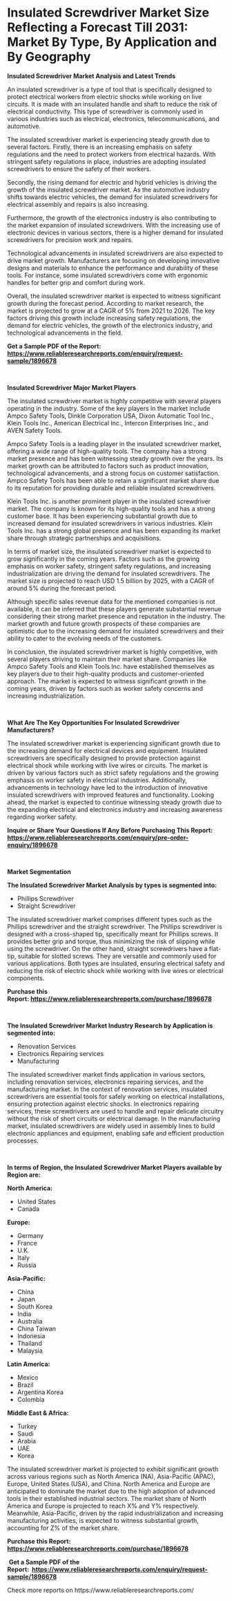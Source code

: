 <p><h1>Insulated Screwdriver Market Size Reflecting a Forecast Till 2031: Market By Type, By Application and By Geography</h1></p><p><strong>Insulated Screwdriver Market Analysis and Latest Trends</strong></p>
<p><p>An insulated screwdriver is a type of tool that is specifically designed to protect electrical workers from electric shocks while working on live circuits. It is made with an insulated handle and shaft to reduce the risk of electrical conductivity. This type of screwdriver is commonly used in various industries such as electrical, electronics, telecommunications, and automotive.</p><p>The insulated screwdriver market is experiencing steady growth due to several factors. Firstly, there is an increasing emphasis on safety regulations and the need to protect workers from electrical hazards. With stringent safety regulations in place, industries are adopting insulated screwdrivers to ensure the safety of their workers.</p><p>Secondly, the rising demand for electric and hybrid vehicles is driving the growth of the insulated screwdriver market. As the automotive industry shifts towards electric vehicles, the demand for insulated screwdrivers for electrical assembly and repairs is also increasing.</p><p>Furthermore, the growth of the electronics industry is also contributing to the market expansion of insulated screwdrivers. With the increasing use of electronic devices in various sectors, there is a higher demand for insulated screwdrivers for precision work and repairs.</p><p>Technological advancements in insulated screwdrivers are also expected to drive market growth. Manufacturers are focusing on developing innovative designs and materials to enhance the performance and durability of these tools. For instance, some insulated screwdrivers come with ergonomic handles for better grip and comfort during work.</p><p>Overall, the insulated screwdriver market is expected to witness significant growth during the forecast period. According to market research, the market is projected to grow at a CAGR of 5% from 2021 to 2026. The key factors driving this growth include increasing safety regulations, the demand for electric vehicles, the growth of the electronics industry, and technological advancements in the field.</p></p>
<p><strong>Get a Sample PDF of the Report:&nbsp; <a href="https://www.reliableresearchreports.com/enquiry/request-sample/1896678">https://www.reliableresearchreports.com/enquiry/request-sample/1896678</a></strong></p>
<p>&nbsp;</p>
<p><strong>Insulated Screwdriver Major Market Players</strong></p>
<p><p>The insulated screwdriver market is highly competitive with several players operating in the industry. Some of the key players in the market include Ampco Safety Tools, Dinkle Corporation USA, Dixon Automatic Tool Inc., Klein Tools Inc., American Electrical Inc., Intercon Enterprises Inc., and AVEN Safety Tools.</p><p>Ampco Safety Tools is a leading player in the insulated screwdriver market, offering a wide range of high-quality tools. The company has a strong market presence and has been witnessing steady growth over the years. Its market growth can be attributed to factors such as product innovation, technological advancements, and a strong focus on customer satisfaction. Ampco Safety Tools has been able to retain a significant market share due to its reputation for providing durable and reliable insulated screwdrivers.</p><p>Klein Tools Inc. is another prominent player in the insulated screwdriver market. The company is known for its high-quality tools and has a strong customer base. It has been experiencing substantial growth due to increased demand for insulated screwdrivers in various industries. Klein Tools Inc. has a strong global presence and has been expanding its market share through strategic partnerships and acquisitions.</p><p>In terms of market size, the insulated screwdriver market is expected to grow significantly in the coming years. Factors such as the growing emphasis on worker safety, stringent safety regulations, and increasing industrialization are driving the demand for insulated screwdrivers. The market size is projected to reach USD 1.5 billion by 2025, with a CAGR of around 5% during the forecast period.</p><p>Although specific sales revenue data for the mentioned companies is not available, it can be inferred that these players generate substantial revenue considering their strong market presence and reputation in the industry. The market growth and future growth prospects of these companies are optimistic due to the increasing demand for insulated screwdrivers and their ability to cater to the evolving needs of the customers.</p><p>In conclusion, the insulated screwdriver market is highly competitive, with several players striving to maintain their market share. Companies like Ampco Safety Tools and Klein Tools Inc. have established themselves as key players due to their high-quality products and customer-oriented approach. The market is expected to witness significant growth in the coming years, driven by factors such as worker safety concerns and increasing industrialization.</p></p>
<p>&nbsp;</p>
<p><strong>What Are The Key Opportunities For Insulated Screwdriver Manufacturers?</strong></p>
<p><p>The insulated screwdriver market is experiencing significant growth due to the increasing demand for electrical devices and equipment. Insulated screwdrivers are specifically designed to provide protection against electrical shock while working with live wires or circuits. The market is driven by various factors such as strict safety regulations and the growing emphasis on worker safety in electrical industries. Additionally, advancements in technology have led to the introduction of innovative insulated screwdrivers with improved features and functionality. Looking ahead, the market is expected to continue witnessing steady growth due to the expanding electrical and electronics industry and increasing awareness regarding worker safety.</p></p>
<p><strong>Inquire or Share Your Questions If Any Before Purchasing This Report: <a href="https://www.reliableresearchreports.com/enquiry/pre-order-enquiry/1896678">https://www.reliableresearchreports.com/enquiry/pre-order-enquiry/1896678</a></strong></p>
<p>&nbsp;</p>
<p><strong>Market Segmentation</strong></p>
<p><strong>The Insulated Screwdriver Market Analysis by types is segmented into:</strong></p>
<p><ul><li>Phillips Screwdriver</li><li>Straight Screwdriver</li></ul></p>
<p><p>The insulated screwdriver market comprises different types such as the Phillips screwdriver and the straight screwdriver. The Phillips screwdriver is designed with a cross-shaped tip, specifically meant for Phillips screws. It provides better grip and torque, thus minimizing the risk of slipping while using the screwdriver. On the other hand, straight screwdrivers have a flat-tip, suitable for slotted screws. They are versatile and commonly used for various applications. Both types are insulated, ensuring electrical safety and reducing the risk of electric shock while working with live wires or electrical components.</p></p>
<p><strong>Purchase this Report:&nbsp;<a href="https://www.reliableresearchreports.com/purchase/1896678">https://www.reliableresearchreports.com/purchase/1896678</a></strong></p>
<p>&nbsp;</p>
<p><strong>The Insulated Screwdriver Market Industry Research by Application is segmented into:</strong></p>
<p><ul><li>Renovation Services</li><li>Electronics Repairing services</li><li>Manufacturing</li></ul></p>
<p><p>The insulated screwdriver market finds application in various sectors, including renovation services, electronics repairing services, and the manufacturing market. In the context of renovation services, insulated screwdrivers are essential tools for safely working on electrical installations, ensuring protection against electric shocks. In electronics repairing services, these screwdrivers are used to handle and repair delicate circuitry without the risk of short circuits or electrical damage. In the manufacturing market, insulated screwdrivers are widely used in assembly lines to build electronic appliances and equipment, enabling safe and efficient production processes.</p></p>
<p>&nbsp;</p>
<p><strong>In terms of Region, the Insulated Screwdriver Market Players available by Region are:</strong></p>
<p>
    <p> <strong> North America: </strong>
        <ul>
            <li>United States</li>
            <li>Canada</li>
        </ul>
        </p> 
    <p> <strong> Europe: </strong>
        <ul>
            <li>Germany</li>
            <li>France</li>
            <li>U.K.</li>
            <li>Italy</li>
            <li>Russia</li>
        </ul>
        </p> 
    <p> <strong> Asia-Pacific: </strong>
        <ul>
            <li>China</li>
            <li>Japan</li>
            <li>South Korea</li>
            <li>India</li>
            <li>Australia</li>
            <li>China Taiwan</li>
            <li>Indonesia</li>
            <li>Thailand</li>
            <li>Malaysia</li>
        </ul>
        </p> 
    <p> <strong> Latin America: </strong>
        <ul>
            <li>Mexico</li>
            <li>Brazil</li>
            <li>Argentina Korea</li>
            <li>Colombia</li>
        </ul>
        </p> 
    <p> <strong> Middle East & Africa: </strong>
        <ul>
            <li>Turkey</li>
            <li>Saudi</li>
            <li>Arabia</li>
            <li>UAE</li>
            <li>Korea</li>
        </ul>
    </p>
    </p>
<p><p>The insulated screwdriver market is projected to exhibit significant growth across various regions such as North America (NA), Asia-Pacific (APAC), Europe, United States (USA), and China. North America and Europe are anticipated to dominate the market due to the high adoption of advanced tools in their established industrial sectors. The market share of North America and Europe is projected to reach X% and Y% respectively. Meanwhile, Asia-Pacific, driven by the rapid industrialization and increasing manufacturing activities, is expected to witness substantial growth, accounting for Z% of the market share.</p></p>
<p><strong>Purchase this Report: <a href="https://www.reliableresearchreports.com/purchase/1896678">https://www.reliableresearchreports.com/purchase/1896678</a></strong></p>
<p>&nbsp;<strong>Get a Sample PDF of the Report:&nbsp;&nbsp;<a href="https://www.reliableresearchreports.com/enquiry/request-sample/1896678">https://www.reliableresearchreports.com/enquiry/request-sample/1896678</a></strong></p>
<p><strong></strong></p>
<p>Check more reports on https://www.reliableresearchreports.com/</p>